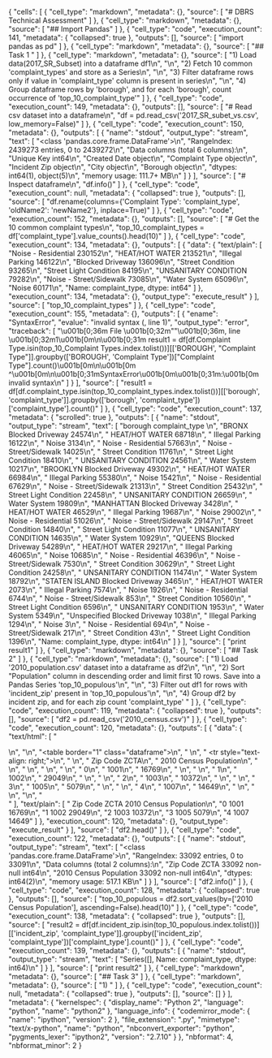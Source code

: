 {
 "cells": [
  {
   "cell_type": "markdown",
   "metadata": {},
   "source": [
    "# DBRS Technical Assessment"
   ]
  },
  {
   "cell_type": "markdown",
   "metadata": {},
   "source": [
    "## Import Pandas"
   ]
  },
  {
   "cell_type": "code",
   "execution_count": 141,
   "metadata": {
    "collapsed": true
   },
   "outputs": [],
   "source": [
    "import pandas as pd"
   ]
  },
  {
   "cell_type": "markdown",
   "metadata": {},
   "source": [
    "## Task 1 "
   ]
  },
  {
   "cell_type": "markdown",
   "metadata": {},
   "source": [
    "1) Load data(2017_SR_Subset) into a dataframe df1\n",
    "\n",
    "2) Fetch 10 common 'complaint_types' and store as a Series\n",
    "\n",
    "3) Filter dataframe rows only if value in 'complaint_type' column is present in series\n",
    "\n",
    "4) Group dataframe rows by 'borough', and for each 'borough', count occurrence of 'top_10_complaint_type'"
   ]
  },
  {
   "cell_type": "code",
   "execution_count": 149,
   "metadata": {},
   "outputs": [],
   "source": [
    "# Read csv dataset into a dataframe\n",
    "df = pd.read_csv('2017_SR_subet_vs.csv', low_memory=False)"
   ]
  },
  {
   "cell_type": "code",
   "execution_count": 150,
   "metadata": {},
   "outputs": [
    {
     "name": "stdout",
     "output_type": "stream",
     "text": [
      "<class 'pandas.core.frame.DataFrame'>\n",
      "RangeIndex: 2439273 entries, 0 to 2439272\n",
      "Data columns (total 6 columns):\n",
      "Unique Key        int64\n",
      "Created Date      object\n",
      "Complaint Type    object\n",
      "Incident Zip      object\n",
      "City              object\n",
      "Borough           object\n",
      "dtypes: int64(1), object(5)\n",
      "memory usage: 111.7+ MB\n"
     ]
    }
   ],
   "source": [
    "# Inspect dataframe\n",
    "df.info()"
   ]
  },
  {
   "cell_type": "code",
   "execution_count": null,
   "metadata": {
    "collapsed": true
   },
   "outputs": [],
   "source": [
    "df.rename(columns={'Complaint Type': 'complaint_type', 'oldName2': 'newName2'}, inplace=True)"
   ]
  },
  {
   "cell_type": "code",
   "execution_count": 152,
   "metadata": {},
   "outputs": [],
   "source": [
    "# Get the 10 common complaint types\n",
    "top_10_complaint_types = df['complaint_type'].value_counts().head(10)"
   ]
  },
  {
   "cell_type": "code",
   "execution_count": 134,
   "metadata": {},
   "outputs": [
    {
     "data": {
      "text/plain": [
       "Noise - Residential        230152\n",
       "HEAT/HOT WATER             213521\n",
       "Illegal Parking            146122\n",
       "Blocked Driveway           136096\n",
       "Street Condition            93265\n",
       "Street Light Condition      84195\n",
       "UNSANITARY CONDITION        79282\n",
       "Noise - Street/Sidewalk     73085\n",
       "Water System                65096\n",
       "Noise                       60171\n",
       "Name: complaint_type, dtype: int64"
      ]
     },
     "execution_count": 134,
     "metadata": {},
     "output_type": "execute_result"
    }
   ],
   "source": [
    "top_10_complaint_types"
   ]
  },
  {
   "cell_type": "code",
   "execution_count": 155,
   "metadata": {},
   "outputs": [
    {
     "ename": "SyntaxError",
     "evalue": "invalid syntax (<ipython-input-155-afcb83f45016>, line 1)",
     "output_type": "error",
     "traceback": [
      "\u001b[0;36m  File \u001b[0;32m\"<ipython-input-155-afcb83f45016>\"\u001b[0;36m, line \u001b[0;32m1\u001b[0m\n\u001b[0;31m    result1 = df[df.Complaint Type.isin(top_10_Complaint Types.index.tolist())][['BOROUGH', \"Complaint Type\"]].groupby(['BOROUGH', 'Complaint Type'])[\"Complaint Type\"].count()\u001b[0m\n\u001b[0m                                 ^\u001b[0m\n\u001b[0;31mSyntaxError\u001b[0m\u001b[0;31m:\u001b[0m invalid syntax\n"
     ]
    }
   ],
   "source": [
    "result1 = df[df.complaint_type.isin(top_10_complaint_types.index.tolist())][['borough', 'complaint_type']].groupby(['borough', 'complaint_type'])['complaint_type'].count()"
   ]
  },
  {
   "cell_type": "code",
   "execution_count": 137,
   "metadata": {
    "scrolled": true
   },
   "outputs": [
    {
     "name": "stdout",
     "output_type": "stream",
     "text": [
      "borough        complaint_type         \n",
      "BRONX          Blocked Driveway           24574\n",
      "               HEAT/HOT WATER             68718\n",
      "               Illegal Parking            16122\n",
      "               Noise                       3134\n",
      "               Noise - Residential        57663\n",
      "               Noise - Street/Sidewalk    14025\n",
      "               Street Condition           11761\n",
      "               Street Light Condition     18410\n",
      "               UNSANITARY CONDITION       24561\n",
      "               Water System               10217\n",
      "BROOKLYN       Blocked Driveway           49302\n",
      "               HEAT/HOT WATER             66984\n",
      "               Illegal Parking            55380\n",
      "               Noise                      15421\n",
      "               Noise - Residential        67629\n",
      "               Noise - Street/Sidewalk    21313\n",
      "               Street Condition           25432\n",
      "               Street Light Condition     22458\n",
      "               UNSANITARY CONDITION       26659\n",
      "               Water System               19809\n",
      "MANHATTAN      Blocked Driveway            3428\n",
      "               HEAT/HOT WATER             46529\n",
      "               Illegal Parking            19687\n",
      "               Noise                      29002\n",
      "               Noise - Residential        51026\n",
      "               Noise - Street/Sidewalk    29147\n",
      "               Street Condition           14840\n",
      "               Street Light Condition     11077\n",
      "               UNSANITARY CONDITION       14635\n",
      "               Water System               10929\n",
      "QUEENS         Blocked Driveway           54289\n",
      "               HEAT/HOT WATER             29217\n",
      "               Illegal Parking            46065\n",
      "               Noise                      10685\n",
      "               Noise - Residential        46396\n",
      "               Noise - Street/Sidewalk     7530\n",
      "               Street Condition           30629\n",
      "               Street Light Condition     24258\n",
      "               UNSANITARY CONDITION       11474\n",
      "               Water System               18792\n",
      "STATEN ISLAND  Blocked Driveway            3465\n",
      "               HEAT/HOT WATER              2073\n",
      "               Illegal Parking             7574\n",
      "               Noise                       1926\n",
      "               Noise - Residential         6744\n",
      "               Noise - Street/Sidewalk      853\n",
      "               Street Condition           10560\n",
      "               Street Light Condition      6596\n",
      "               UNSANITARY CONDITION        1953\n",
      "               Water System                5349\n",
      "Unspecified    Blocked Driveway            1038\n",
      "               Illegal Parking             1294\n",
      "               Noise                          3\n",
      "               Noise - Residential          694\n",
      "               Noise - Street/Sidewalk      217\n",
      "               Street Condition              43\n",
      "               Street Light Condition      1396\n",
      "Name: complaint_type, dtype: int64\n"
     ]
    }
   ],
   "source": [
    "print result1"
   ]
  },
  {
   "cell_type": "markdown",
   "metadata": {},
   "source": [
    "## Task 2"
   ]
  },
  {
   "cell_type": "markdown",
   "metadata": {},
   "source": [
    "1) Load '2010_population.csv' dataset into a dataframe as df2\n",
    "\n",
    "2) Sort \"Population\" column in descending order and limit first 10 rows. Save into a Pandas Series 'top_10_populous'\n",
    "\n",
    "3) Filter out df1 for rows with 'incident_zip' present in 'top_10_populous'\n",
    "\n",
    "4) Group df2 by incident zip, and for each zip count 'complaint_type' "
   ]
  },
  {
   "cell_type": "code",
   "execution_count": 119,
   "metadata": {
    "collapsed": true
   },
   "outputs": [],
   "source": [
    "df2 = pd.read_csv('2010_census.csv')"
   ]
  },
  {
   "cell_type": "code",
   "execution_count": 120,
   "metadata": {},
   "outputs": [
    {
     "data": {
      "text/html": [
       "<div>\n",
       "<style>\n",
       "    .dataframe thead tr:only-child th {\n",
       "        text-align: right;\n",
       "    }\n",
       "\n",
       "    .dataframe thead th {\n",
       "        text-align: left;\n",
       "    }\n",
       "\n",
       "    .dataframe tbody tr th {\n",
       "        vertical-align: top;\n",
       "    }\n",
       "</style>\n",
       "<table border=\"1\" class=\"dataframe\">\n",
       "  <thead>\n",
       "    <tr style=\"text-align: right;\">\n",
       "      <th></th>\n",
       "      <th>Zip Code ZCTA</th>\n",
       "      <th>2010 Census Population</th>\n",
       "    </tr>\n",
       "  </thead>\n",
       "  <tbody>\n",
       "    <tr>\n",
       "      <th>0</th>\n",
       "      <td>1001</td>\n",
       "      <td>16769</td>\n",
       "    </tr>\n",
       "    <tr>\n",
       "      <th>1</th>\n",
       "      <td>1002</td>\n",
       "      <td>29049</td>\n",
       "    </tr>\n",
       "    <tr>\n",
       "      <th>2</th>\n",
       "      <td>1003</td>\n",
       "      <td>10372</td>\n",
       "    </tr>\n",
       "    <tr>\n",
       "      <th>3</th>\n",
       "      <td>1005</td>\n",
       "      <td>5079</td>\n",
       "    </tr>\n",
       "    <tr>\n",
       "      <th>4</th>\n",
       "      <td>1007</td>\n",
       "      <td>14649</td>\n",
       "    </tr>\n",
       "  </tbody>\n",
       "</table>\n",
       "</div>"
      ],
      "text/plain": [
       "   Zip Code ZCTA  2010 Census Population\n",
       "0           1001                   16769\n",
       "1           1002                   29049\n",
       "2           1003                   10372\n",
       "3           1005                    5079\n",
       "4           1007                   14649"
      ]
     },
     "execution_count": 120,
     "metadata": {},
     "output_type": "execute_result"
    }
   ],
   "source": [
    "df2.head()"
   ]
  },
  {
   "cell_type": "code",
   "execution_count": 122,
   "metadata": {},
   "outputs": [
    {
     "name": "stdout",
     "output_type": "stream",
     "text": [
      "<class 'pandas.core.frame.DataFrame'>\n",
      "RangeIndex: 33092 entries, 0 to 33091\n",
      "Data columns (total 2 columns):\n",
      "Zip Code ZCTA             33092 non-null int64\n",
      "2010 Census Population    33092 non-null int64\n",
      "dtypes: int64(2)\n",
      "memory usage: 517.1 KB\n"
     ]
    }
   ],
   "source": [
    "df2.info()"
   ]
  },
  {
   "cell_type": "code",
   "execution_count": 128,
   "metadata": {
    "collapsed": true
   },
   "outputs": [],
   "source": [
    "top_10_populous = df2.sort_values(by=['2010 Census Population'], ascending=False).head(10)"
   ]
  },
  {
   "cell_type": "code",
   "execution_count": 138,
   "metadata": {
    "collapsed": true
   },
   "outputs": [],
   "source": [
    "result2 = df[df.incident_zip.isin(top_10_populous.index.tolist())][['incident_zip', 'complaint_type']].groupby(['incident_zip', 'complaint_type'])['complaint_type'].count()"
   ]
  },
  {
   "cell_type": "code",
   "execution_count": 139,
   "metadata": {},
   "outputs": [
    {
     "name": "stdout",
     "output_type": "stream",
     "text": [
      "Series([], Name: complaint_type, dtype: int64)\n"
     ]
    }
   ],
   "source": [
    "print result2"
   ]
  },
  {
   "cell_type": "markdown",
   "metadata": {},
   "source": [
    "## Task 3"
   ]
  },
  {
   "cell_type": "markdown",
   "metadata": {},
   "source": [
    "1) "
   ]
  },
  {
   "cell_type": "code",
   "execution_count": null,
   "metadata": {
    "collapsed": true
   },
   "outputs": [],
   "source": []
  }
 ],
 "metadata": {
  "kernelspec": {
   "display_name": "Python 2",
   "language": "python",
   "name": "python2"
  },
  "language_info": {
   "codemirror_mode": {
    "name": "ipython",
    "version": 2
   },
   "file_extension": ".py",
   "mimetype": "text/x-python",
   "name": "python",
   "nbconvert_exporter": "python",
   "pygments_lexer": "ipython2",
   "version": "2.7.10"
  }
 },
 "nbformat": 4,
 "nbformat_minor": 2
}
